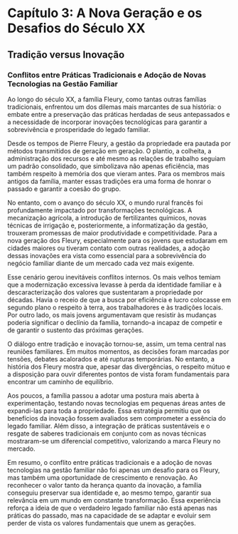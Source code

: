 
# Capítulo 3: A Nova Geração e os Desafios do Século XX

## Tradição versus Inovação

### Conflitos entre Práticas Tradicionais e Adoção de Novas Tecnologias na Gestão Familiar

Ao longo do século XX, a família Fleury, como tantas outras famílias tradicionais, enfrentou um dos dilemas mais marcantes de sua história: o embate entre a preservação das práticas herdadas de seus antepassados e a necessidade de incorporar inovações tecnológicas para garantir a sobrevivência e prosperidade do legado familiar.

Desde os tempos de Pierre Fleury, a gestão da propriedade era pautada por métodos transmitidos de geração em geração. O plantio, a colheita, a administração dos recursos e até mesmo as relações de trabalho seguiam um padrão consolidado, que simbolizava não apenas eficiência, mas também respeito à memória dos que vieram antes. Para os membros mais antigos da família, manter essas tradições era uma forma de honrar o passado e garantir a coesão do grupo.

No entanto, com o avanço do século XX, o mundo rural francês foi profundamente impactado por transformações tecnológicas. A mecanização agrícola, a introdução de fertilizantes químicos, novas técnicas de irrigação e, posteriormente, a informatização da gestão, trouxeram promessas de maior produtividade e competitividade. Para a nova geração dos Fleury, especialmente para os jovens que estudaram em cidades maiores ou tiveram contato com outras realidades, a adoção dessas inovações era vista como essencial para a sobrevivência do negócio familiar diante de um mercado cada vez mais exigente.

Esse cenário gerou inevitáveis conflitos internos. Os mais velhos temiam que a modernização excessiva levasse à perda da identidade familiar e à descaracterização dos valores que sustentaram a propriedade por décadas. Havia o receio de que a busca por eficiência e lucro colocasse em segundo plano o respeito à terra, aos trabalhadores e às tradições locais. Por outro lado, os mais jovens argumentavam que resistir às mudanças poderia significar o declínio da família, tornando-a incapaz de competir e de garantir o sustento das próximas gerações.

O diálogo entre tradição e inovação tornou-se, assim, um tema central nas reuniões familiares. Em muitos momentos, as decisões foram marcadas por tensões, debates acalorados e até rupturas temporárias. No entanto, a história dos Fleury mostra que, apesar das divergências, o respeito mútuo e a disposição para ouvir diferentes pontos de vista foram fundamentais para encontrar um caminho de equilíbrio.

Aos poucos, a família passou a adotar uma postura mais aberta à experimentação, testando novas tecnologias em pequenas áreas antes de expandi-las para toda a propriedade. Essa estratégia permitiu que os benefícios da inovação fossem avaliados sem comprometer a essência do legado familiar. Além disso, a integração de práticas sustentáveis e o resgate de saberes tradicionais em conjunto com as novas técnicas mostraram-se um diferencial competitivo, valorizando a marca Fleury no mercado.

Em resumo, o conflito entre práticas tradicionais e a adoção de novas tecnologias na gestão familiar não foi apenas um desafio para os Fleury, mas também uma oportunidade de crescimento e renovação. Ao reconhecer o valor tanto da herança quanto da inovação, a família conseguiu preservar sua identidade e, ao mesmo tempo, garantir sua relevância em um mundo em constante transformação. Essa experiência reforça a ideia de que o verdadeiro legado familiar não está apenas nas práticas do passado, mas na capacidade de se adaptar e evoluir sem perder de vista os valores fundamentais que unem as gerações.
```
